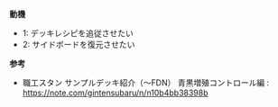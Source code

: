 **動機**

* 1: デッキレシピを追従させたい
* 2: サイドボードを復元させたい

**参考**

- 職工スタン サンプルデッキ紹介（〜FDN） 青黒増殖コントロール編 : https://note.com/gintensubaru/n/n10b4bb38398b
